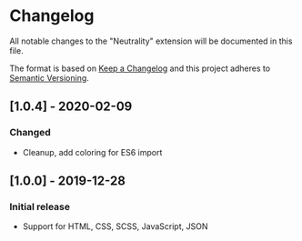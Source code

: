 # Changelog
All notable changes to the "Neutrality" extension will be documented in this file.

The format is based on [Keep a Changelog](http://keepachangelog.com/en/1.0.0/)
and this project adheres to [Semantic Versioning](http://semver.org/spec/v2.0.0.html).

## [1.0.4] - 2020-02-09
### Changed
- Cleanup, add coloring for ES6 import

## [1.0.0] - 2019-12-28
### Initial release
- Support for HTML, CSS, SCSS, JavaScript, JSON
